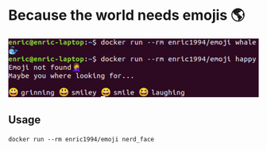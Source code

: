 # Because the world needs emojis 🌎

![Alt text](img/demo.png)

## Usage
`docker run --rm enric1994/emoji nerd_face`